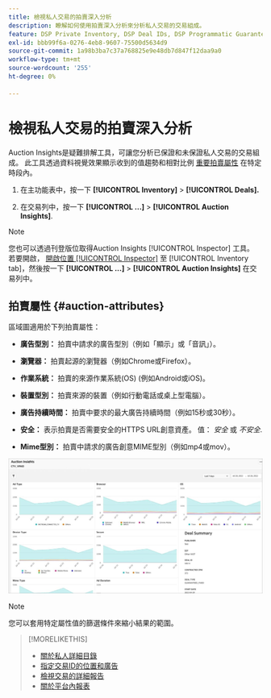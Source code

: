 ```yaml
---
title: 檢視私人交易的拍賣深入分析
description: 瞭解如何使用拍賣深入分析來分析私人交易的交易組成。
feature: DSP Private Inventory, DSP Deal IDs, DSP Programmatic Guaranteed Deals
exl-id: bbb99f6a-0276-4eb8-9607-75500d5634d9
source-git-commit: 1a98b3ba7c37a768825e9e48db7d847f12daa9a0
workflow-type: tm+mt
source-wordcount: '255'
ht-degree: 0%

---
```


# 檢視私人交易的拍賣深入分析

Auction Insights是疑難排解工具，可讓您分析已保證和未保證私人交易的交易組成。 此工具透過資料視覺效果顯示收到的值趨勢和相對比例 [重要拍賣屬性](#auction-attributes) 在特定時段內。

1. 在主功能表中，按一下 **[!UICONTROL Inventory]** > **[!UICONTROL Deals].**

1. 在交易列中，按一下  **[!UICONTROL ...]** > **[!UICONTROL Auction Insights]**.

>[!NOTE]
>
>您也可以透過刊登版位取得Auction Insights [!UICONTROL Inspector] 工具。 若要開啟， [開啟位置 [!UICONTROL Inspector]](/help/dsp/campaign-management/reports/placement-details-view.md) 至 [!UICONTROL Inventory tab]，然後按一下 **[!UICONTROL ...]** > **[!UICONTROL Auction Insights]** 在交易列中。

## 拍賣屬性 {#auction-attributes}

區域圖適用於下列拍賣屬性：

* **廣告型別：** 拍賣中請求的廣告型別（例如「顯示」或「音訊」）。

* **瀏覽器：** 拍賣起源的瀏覽器（例如Chrome或Firefox）。

* **作業系統：** 拍賣的來源作業系統(OS) (例如Android或iOS)。

* **裝置型別：** 拍賣來源的裝置（例如行動電話或桌上型電腦）。

* **廣告持續時間：** 拍賣中要求的最大廣告持續時間（例如15秒或30秒）。

* **安全：** 表示拍賣是否需要安全的HTTPS URL創意資產。 值： <i>安全</i> 或 <i>不安全</i>.

* **Mime型別：** 拍賣中請求的廣告創意MIME型別（例如mp4或mov）。

![拍賣深入分析](/help/dsp/assets/auction-insights.png)

>[!NOTE]
>
>您可以套用特定屬性值的篩選條件來縮小結果的範圍。

>[!MORELIKETHIS]
>
>* [關於私人詳細目錄](private-inventory-about.md)
>* [指定交易ID的位置和廣告](deal-id-attach-placements.md)
>* [檢視交易的詳細報告](deal-view-report.md)
>* [關於平台內報表](/help/dsp/campaign-management/reports/campaign-reports-about.md)

